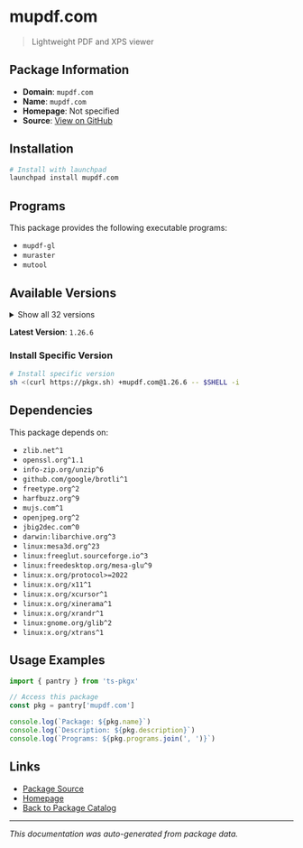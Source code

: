 # mupdf.com

> Lightweight PDF and XPS viewer

## Package Information

- **Domain**: `mupdf.com`
- **Name**: `mupdf.com`
- **Homepage**: Not specified
- **Source**: [View on GitHub](https://github.com/pkgxdev/pantry/tree/main/projects/mupdf.com/package.yml)

## Installation

```bash
# Install with launchpad
launchpad install mupdf.com
```

## Programs

This package provides the following executable programs:

- `mupdf-gl`
- `muraster`
- `mutool`

## Available Versions

<details>
<summary>Show all 32 versions</summary>

- `1.26.6`, `1.26.5`, `1.26.4`, `1.26.3`, `1.26.2`
- `1.26.1`, `1.26.0`, `1.25.6`, `1.25.5`, `1.25.4`
- `1.25.3`, `1.25.2`, `1.25.1`, `1.25.0`, `1.24.11`
- `1.24.10`, `1.24.9`, `1.24.8`, `1.24.7`, `1.24.6`
- `1.24.5`, `1.24.4`, `1.24.3`, `1.24.2`, `1.24.1`
- `1.24.0`, `1.23.11`, `1.23.10`, `1.23.9`, `1.23.8`
- `1.23.7`, `1.23.6`

</details>

**Latest Version**: `1.26.6`

### Install Specific Version

```bash
# Install specific version
sh <(curl https://pkgx.sh) +mupdf.com@1.26.6 -- $SHELL -i
```

## Dependencies

This package depends on:

- `zlib.net^1`
- `openssl.org^1.1`
- `info-zip.org/unzip^6`
- `github.com/google/brotli^1`
- `freetype.org^2`
- `harfbuzz.org^9`
- `mujs.com^1`
- `openjpeg.org^2`
- `jbig2dec.com^0`
- `darwin:libarchive.org^3`
- `linux:mesa3d.org^23`
- `linux:freeglut.sourceforge.io^3`
- `linux:freedesktop.org/mesa-glu^9`
- `linux:x.org/protocol>=2022`
- `linux:x.org/x11^1`
- `linux:x.org/xcursor^1`
- `linux:x.org/xinerama^1`
- `linux:x.org/xrandr^1`
- `linux:gnome.org/glib^2`
- `linux:x.org/xtrans^1`

## Usage Examples

```typescript
import { pantry } from 'ts-pkgx'

// Access this package
const pkg = pantry['mupdf.com']

console.log(`Package: ${pkg.name}`)
console.log(`Description: ${pkg.description}`)
console.log(`Programs: ${pkg.programs.join(', ')}`)
```

## Links

- [Package Source](https://github.com/pkgxdev/pantry/tree/main/projects/mupdf.com/package.yml)
- [Homepage](#)
- [Back to Package Catalog](../../package-catalog.md)

---

*This documentation was auto-generated from package data.*
